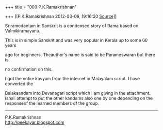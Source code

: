 +++
title = "000 P.K.Ramakrishnan"

+++
[[P.K.Ramakrishnan	2012-03-09, 19:16:30 [Source](https://groups.google.com/g/samskrita/c/Rg7L-IGmRNA)]]



Sriramodantam in Sanskrit is a condensed story of Rama based on Valmikiramayana.

  

This is in simple Sanskrit and was very popular in Kerala up to some 60 years

ago for beginners.  Theauthor's name is said to be Parameswaran but there is

no confirmation on this.  

  

I got the entire kavyam from the internet in Malayalam script. I have converted the

Balakaandam into Devanagari script which I am giving in the attachment. Ishall attempt to put the other kandams also one by one depending on the responseof the learned members of the group.

  



-----------------------------------  
P.K.Ramakrishnan  
<http://peekayar.blogspot.com>


